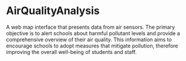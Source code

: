 # AirQualityAnalysis
A web map interface that presents data from air sensors. The primary objective is to alert schools about harmful pollutant levels and provide a comprehensive overview of their air quality. This information aims to encourage schools to adopt measures that mitigate pollution, therefore improving the overall well-being of students and staff.
